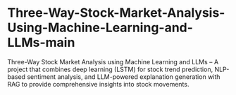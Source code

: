 # Three-Way-Stock-Market-Analysis-Using-Machine-Learning-and-LLMs-main
Three-Way Stock Market Analysis using Machine Learning and LLMs – A project that combines deep learning (LSTM) for stock trend prediction, NLP-based sentiment analysis, and LLM-powered explanation generation with RAG to provide comprehensive insights into stock movements.
